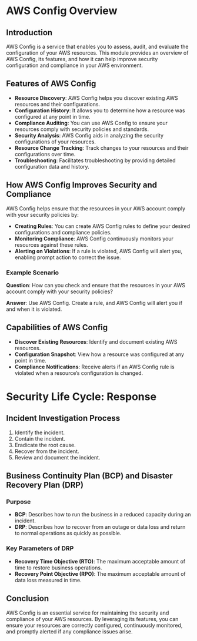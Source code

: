 # AWS Config Overview

## Introduction

AWS Config is a service that enables you to assess, audit, and evaluate the configuration of your AWS resources. This module provides an overview of AWS Config, its features, and how it can help improve security configuration and compliance in your AWS environment.

## Features of AWS Config

- **Resource Discovery**: AWS Config helps you discover existing AWS resources and their configurations.
- **Configuration History**: It allows you to determine how a resource was configured at any point in time.
- **Compliance Auditing**: You can use AWS Config to ensure your resources comply with security policies and standards.
- **Security Analysis**: AWS Config aids in analyzing the security configurations of your resources.
- **Resource Change Tracking**: Track changes to your resources and their configurations over time.
- **Troubleshooting**: Facilitates troubleshooting by providing detailed configuration data and history.

## How AWS Config Improves Security and Compliance

AWS Config helps ensure that the resources in your AWS account comply with your security policies by:

- **Creating Rules**: You can create AWS Config rules to define your desired configurations and compliance policies.
- **Monitoring Compliance**: AWS Config continuously monitors your resources against these rules.
- **Alerting on Violations**: If a rule is violated, AWS Config will alert you, enabling prompt action to correct the issue.

### Example Scenario

**Question**: How can you check and ensure that the resources in your AWS account comply with your security policies?

**Answer**: Use AWS Config. Create a rule, and AWS Config will alert you if and when it is violated.

## Capabilities of AWS Config

- **Discover Existing Resources**: Identify and document existing AWS resources.
- **Configuration Snapshot**: View how a resource was configured at any point in time.
- **Compliance Notifications**: Receive alerts if an AWS Config rule is violated when a resource’s configuration is changed.

# Security Life Cycle: Response

## Incident Investigation Process

1. Identify the incident.
2. Contain the incident.
3. Eradicate the root cause.
4. Recover from the incident.
5. Review and document the incident.

## Business Continuity Plan (BCP) and Disaster Recovery Plan (DRP)

### Purpose

- **BCP**: Describes how to run the business in a reduced capacity during an incident.
- **DRP**: Describes how to recover from an outage or data loss and return to normal operations as quickly as possible.

### Key Parameters of DRP

- **Recovery Time Objective (RTO)**: The maximum acceptable amount of time to restore business operations.
- **Recovery Point Objective (RPO)**: The maximum acceptable amount of data loss measured in time.

## Conclusion

AWS Config is an essential service for maintaining the security and compliance of your AWS resources. By leveraging its features, you can ensure your resources are correctly configured, continuously monitored, and promptly alerted if any compliance issues arise.
